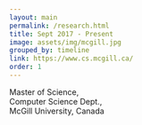 ```yaml
---
layout: main
permalink: /research.html
title: Sept 2017 - Present
image: assets/img/mcgill.jpg
grouped_by: timeline
link: https://www.cs.mcgill.ca/
order: 1
---
```


Master of Science,<br>
Computer Science Dept.,<br>
McGill University, Canada